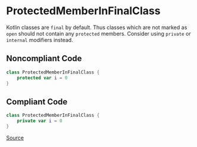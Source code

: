 # ProtectedMemberInFinalClass

Kotlin classes are `final` by default. Thus classes which are not marked as `open` should not contain any `protected`
members. Consider using `private` or `internal` modifiers instead.

## Noncompliant Code

```kotlin
class ProtectedMemberInFinalClass {
    protected var i = 0
}
```
## Compliant Code

```kotlin
class ProtectedMemberInFinalClass {
    private var i = 0
}
```

[Source](https://arturbosch.github.io/detekt/style.html#protectedmemberinfinalclass)
